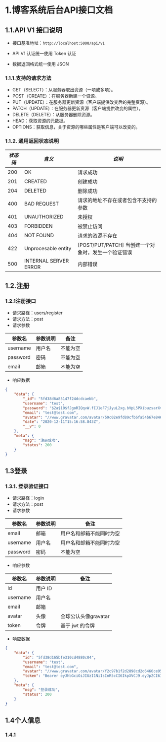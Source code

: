 # 1.博客系统后台API接口文档

## 1.1.API V1 接口说明

+ 接口基准地址：`http://localhost:5000/api/v1`
+ API V1 认证统一使用 Token 认证

+ 数据返回格式统一使用 JSON

### 1.1.1.支持的请求方法

- GET（SELECT）：从服务器取出资源（一项或多项）。
- POST（CREATE）：在服务器新建一个资源。
- PUT（UPDATE）：在服务器更新资源（客户端提供改变后的完整资源）。
- PATCH（UPDATE）：在服务器更新资源（客户端提供改变的属性）。
- DELETE（DELETE）：从服务器删除资源。
- HEAD：获取资源的元数据。
- OPTIONS：获取信息，关于资源的哪些属性是客户端可以改变的。

### 1.1.2. 通用返回状态说明

| *状态码* | *含义*                | *说明*                                              |
| -------- | --------------------- | --------------------------------------------------- |
| 200      | OK                    | 请求成功                                            |
| 201      | CREATED               | 创建成功                                            |
| 204      | DELETED               | 删除成功                                            |
| 400      | BAD REQUEST           | 请求的地址不存在或者包含不支持的参数                |
| 401      | UNAUTHORIZED          | 未授权                                              |
| 403      | FORBIDDEN             | 被禁止访问                                          |
| 404      | NOT FOUND             | 请求的资源不存在                                    |
| 422      | Unprocesable entity   | [POST/PUT/PATCH] 当创建一个对象时，发生一个验证错误 |
| 500      | INTERNAL SERVER ERROR | 内部错误                                            |

## 1.2.注册

### 1.2.1注册接口

- 请求路径：users/register
- 请求方法：post
- 请求参数

| 参数名   | 参数说明 | 备注     |
| -------- | -------- | -------- |
| username | 用户名   | 不能为空 |
| password | 密码     | 不能为空 |
| email    | 邮箱     | 不能为空 |

+ 响应数据

```json
{
    "data": {
        "_id": "5fd38d6a85147f24dcdcaebb",
        "username": "test",
        "password": "$2a$10$fJgoRIQqvW.fIJ1eF7jJyuL2xg.bVpL5PXibuzsarXvkw9RLJdp0G",
        "email": "test@test.com",
        "avatar": "//www.gravatar.com/avatar/59c02e9fd89cfb6fa54b67e846d0631b?s=200&r=pg&d=mm",
        "date": "2020-12-11T15:16:58.843Z",
        "__v": 0
    },
    "meta": {
        "msg": "注册成功",
        "status": 200
    }
}
```

## 1.3登录

### 1.3.1. 登录验证接口

- 请求路径：login
- 请求方法：post
- 请求参数

| 参数名   | 参数说明 | 备注                     |
| -------- | -------- | ------------------------ |
| email    | 邮箱     | 用户名和邮箱不能同时为空 |
| username | 用户名   | 用户名和邮箱不能同时为空 |
| password | 密码     | 不能为空                 |

- 响应参数

| 参数名   | 参数说明 | 备注                 |
| -------- | -------- | -------------------- |
| id       | 用户 ID  |                      |
| username | 用户名   |                      |
| email    | 邮箱     |                      |
| avatar   | 头像     | 全球公认头像gravatar |
| token    | 令牌     | 基于 jwt 的令牌      |

- 响应数据

```json
{
    "data": {
        "id": "5fd38d165bfe310cd4880c04",
        "username": "test",
        "email": "test@test.com",
        "avatar": "//www.gravatar.com/avatar/f2c97b1f2d2898cd2d6466ce95d4ba33?s=200&r=pg&d=mm",
        "token": "Bearer eyJhbGciOiJIUzI1NiIsInR5cCI6IkpXVCJ9.eyJpZCI6IjVmZDM4ZDE2NWJmZTMxMGNkNDg4MGMwNCIsIm5hbWUiOiJ2aW9sYXRlZXIiLCJhdmF0YXIiOiIvL3d3dy5ncmF2YXRhci5jb20vYXZhdGFyL2YyYzk3YjFmMmQyODk4Y2QyZDY0NjZjZTk1ZDRiYTMzP3M9MjAwJnI9cGcmZD1tbSIsImlhdCI6MTYwNzc2NjM5MywiZXhwIjoxNjA3ODUyNzkzfQ.mgz17XAYBoniM4ShgilDykWluOzsRpSxhDC4hQrs31E"
    },
    "meta": {
        "msg": "登录成功",
        "status": 200
    }
}
```

## 1.4个人信息

### 1.4.1